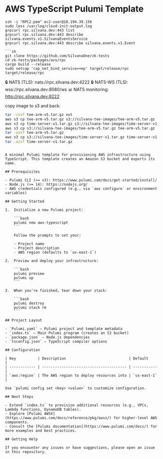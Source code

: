 # AWS TypeScript Pulumi Template

````
ssh -i "RPC2.pem" ec2-user@18.194.39.156
sudo less /var/log/cloud-init-output.log
grpcurl rpc.silvana.dev:443 list
grpcurl rpc.silvana.dev:443 describe silvana.events.v1.SilvanaEventsService
grpcurl rpc.silvana.dev:443 describe silvana.events.v1.Event

```sh
git clone https://github.com/SilvanaOne/zk-tests
cd zk-tests/packages/avs/rpc
cargo build --release
sudo setcap 'cap_net_bind_service=+ep' target/release/rpc
target/release/rpc
````

🔒 NATS (TLS): nats://rpc.silvana.dev:4222
🔒 NATS-WS (TLS): wss://rpc.silvana.dev:8080/ws
📊 NATS monitoring: http://rpc.silvana.dev:8222

copy image to s3 and back:

```sh
tar -czvf tee-arm-v5.tar.gz out
aws s3 cp tee-arm-v5.tar.gz s3://silvana-tee-images/tee-arm-v5.tar.gz
aws s3 cp time-server-v1.tar.gz s3://silvana-tee-images/time-server-v1.tar.gz
aws s3 cp s3://silvana-tee-images/tee-arm-v5.tar.gz tee-arm-v5.tar.gz
tar -xzvf tee-arm-v5.tar.gz
aws s3 cp s3://silvana-tee-images/time-server-v1.tar.gz time-server-v1.tar.gz
tar -xzvf time-server-v1.tar.gz
```

````

A minimal Pulumi template for provisioning AWS infrastructure using TypeScript. This template creates an Amazon S3 bucket and exports its name.

## Prerequisites

- Pulumi CLI (>= v3): https://www.pulumi.com/docs/get-started/install/
- Node.js (>= 14): https://nodejs.org/
- AWS credentials configured (e.g., via `aws configure` or environment variables)

## Getting Started

1.  Initialize a new Pulumi project:

    ```bash
    pulumi new aws-typescript
    ```

    Follow the prompts to set your:

    - Project name
    - Project description
    - AWS region (defaults to `us-east-1`)

2.  Preview and deploy your infrastructure:

    ```bash
    pulumi preview
    pulumi up
    ```

3.  When you're finished, tear down your stack:

    ```bash
    pulumi destroy
    pulumi stack rm
    ```

## Project Layout

- `Pulumi.yaml` — Pulumi project and template metadata
- `index.ts` — Main Pulumi program (creates an S3 bucket)
- `package.json` — Node.js dependencies
- `tsconfig.json` — TypeScript compiler options

## Configuration

| Key          | Description                             | Default     |
| ------------ | --------------------------------------- | ----------- |
| `aws:region` | The AWS region to deploy resources into | `us-east-1` |

Use `pulumi config set <key> <value>` to customize configuration.

## Next Steps

- Extend `index.ts` to provision additional resources (e.g., VPCs, Lambda functions, DynamoDB tables).
- Explore [Pulumi AWSX](https://www.pulumi.com/docs/reference/pkg/awsx/) for higher-level AWS components.
- Consult the [Pulumi documentation](https://www.pulumi.com/docs/) for more examples and best practices.

## Getting Help

If you encounter any issues or have suggestions, please open an issue in this repository.
````
